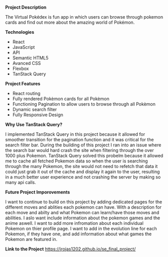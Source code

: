 **Project Description**

The Virtual Pokédex is fun app in which users can browse through pokemon cards and find out more about the amazing world of Pokémon.

**Technologies**

- React
- JavaScript
- API
- Semantic HTML5
- Avanced CSS
- Flexbox
- TanStack Query

**Project Features**

- React routing
- Fully rendered Pokèmon cards for all Pokèmon
- Functioning Pagination to allow users to browse through all Pokèmon
- Dynamic search filter
- Fully Responsive Design

**Why Use TanStack Query?**

I implemented TanStack Query in this project because it allowed for smoother transition for the pagination function and it was critical for the search filter bar. During the building of this project I ran into an issue where the search bar would hard crash the site when filtering through the over 1000 plus Pokemon. TanStack Query solved this probelm because it allowed me to cache all fetched Pokemon data so when the user is searching through the many Pokemon, the site would not need to refetch that data it could just grab it out of the cache and display it again to the user, resulting in a much better user experience and not crashing the server by making so many api calls.

**Future Project Imporovements**

I want to continue to build on this project by adding dedicated pages for the different moves and ablities each pokemon can have. With a description for each move and abilty and what Pokemon can learn/have those moves and abilities. I aslo want include information about the pokemon games and the anime aswell. I want to add more infromation about each individual Pokemon on thier profile page. I want to add in the evolution line for each Pokemon, if they have one, and add information about what games the Pokemon are featured in.

**Link to the Project**
https://jrojas1202.github.io/se_final_project/
